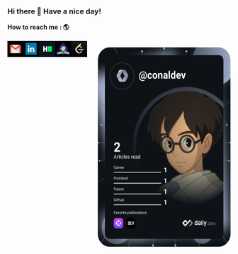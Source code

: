 ### Hi there 👋  Have a nice day!


**How to reach me : 🌎**
<br /><br />
[<img align="left" alt="gmail" width="36px" height="36px"  src="icons/gmail.png"/>](mailto:conaldeveloper@gmail.com)
[<img align="left" alt="linkedin" width="36px" height="36px" src="icons/in.png" />](https://www.linkedin.com/in/minhconaldds/)
[<img align="left" alt="hackerrank" width="36px" height="36px" src="icons/HackerRank.png" />](https://www.hackerrank.com/ConelDev)
[<img align="left" alt="codelearn" width="36px" height="36px" src="icons/codelearn.png" />](https://codelearn.io/profile/689528)
[<img align="left" alt="leetcode" width="36px" height="36px" src="icons/leetcode.png" />](https://leetcode.com/ConalDev/)
<div align="right">
<a href="https://app.daily.dev/conaldev"><img src="https://github.com/conaldev/conaldev/blob/master/devcard.svg" width="300" height="450" alt="conaldev's Dev Card"/></a>
</div>


<br /><br />



<!--
Here are some ideas to get you started:

- 🔭 I’m currently working on ...
- 🌱 I’m currently learning ...
- 👯 I’m looking to collaborate on ...
- 🤔 I’m looking for help with ...
- ⚡ Fun fact: ...
-->
